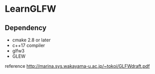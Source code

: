 # LearnGLFW  

## Dependency
* cmake 2.8 or later
* c++17 compiler
* glfw3
* GLEW

reference http://marina.sys.wakayama-u.ac.jp/~tokoi/GLFWdraft.pdf
